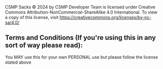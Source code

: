 CSMP Sacks © 2024 by CSMP Developer Team is licensed under Creative Commons Attribution-NonCommercial-ShareAlike 4.0 International. To view a copy of this license, visit https://creativecommons.org/licenses/by-nc-sa/4.0/

## Terms and Conditions (If you're using this in any sort of way please read):
   You MAY use this for your own PERSONAL use but please follow the license stated above
